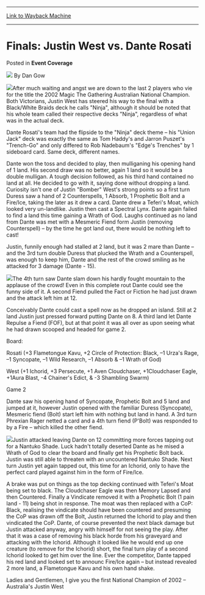 
---
[Link to Wayback Machine](https://web.archive.org/web/20220701134642/https://magic.wizards.com/en/articles/archive/event-coverage/finals-justin-west-vs-dante-rosati-2000-01-01)

[_metadata_:author]:- "Dan Gow"
[_metadata_:description]:- "After much waiting and angst we are down to the last 2 players who vie for the title the 2002 Magic The Gathering Australian National Champion. Both Victorians, Justin West has steered his way to the final with a Black/White Braids deck he calls `Ninja`, although it should be noted that his whole team called their respective decks `Ninja`, regardless of what was in the actual"
[_metadata_:generator]:- "Drupal 7 (http://drupal.org)"
[_metadata_:node]:- "428571"
[_metadata_:publish_date]:- "2000-01-01"
[_metadata_:source]:- "div-main-content"
[_metadata_:title]:- "Finals: Justin West vs. Dante Rosati"
[_metadata_:wayback_capture_timestamp]:- "2022-07-01 13:46:42"
[_metadata_:wayback_raw_url]:- "https://web.archive.org/web/20220701134642id_/https://magic.wizards.com/en/articles/archive/event-coverage/finals-justin-west-vs-dante-rosati-2000-01-01"
[_metadata_:wayback_url]:- "https://magic.wizards.com/en/articles/archive/event-coverage/finals-justin-west-vs-dante-rosati-2000-01-01"
---


Finals: Justin West vs. Dante Rosati
====================================



 Posted in **Event Coverage**







![](https://media.magic.wizards.com/styles/auth_small/public/generic-avatar-150_1.png)
By Dan Gow












![](https://media.magic.wizards.com/image_legacy_migration//sideboard/images/ausnat02/a880.jpg)After much waiting and angst we are down to the last 2 players who vie for the title the 2002 Magic The Gathering Australian National Champion. Both Victorians, Justin West has steered his way to the final with a Black/White Braids deck he calls "Ninja", although it should be noted that his whole team called their respective decks "Ninja", regardless of what was in the actual deck.


Dante Rosati's team had the flipside to the "Ninja" deck theme – his "Union Jack" deck was exactly the same as Tom Haddy's and Jarron Puszet's "Trench-Go" and only differed to Rob Nadebaum's "Edge's Trenches" by 1 sideboard card. Same deck, different names.


Dante won the toss and decided to play, then mulliganing his opening hand of 1 land. His second draw was no better, again 1 land so it would be a double mulligan. A tough decision followed, as his third hand contained no land at all. He decided to go with it, saying done without dropping a land. Curiosity isn't one of Justin "Bomber" West's strong points so a first turn Duress saw a hand of 2 Counterspells, 1 Absorb, 1 Prophetic Bolt and a Fire/Ice, taking the later as it drew a card. Dante drew a Teferi's Moat, which looked very un-landlike. Justin then cast a Spectral Lynx. Dante again failed to find a land this time gaining a Wrath of God. Laughs continued as no land from Dante was met with a Mesmeric Fiend form Justin (removing Counterspell) – by the time he got land out, there would be nothing left to cast!


Justin, funnily enough had stalled at 2 land, but it was 2 mare than Dante – and the 3rd turn double Duress that plucked the Wrath and a Counterspell, was enough to keep him, Dante and the rest of the crowd smiling as he attacked for 3 damage (Dante - 15).


![](https://media.magic.wizards.com/image_legacy_migration//sideboard/images/ausnat02/a881.jpg)The 4th turn saw Dante slam down his hardly fought mountain to the applause of the crowd! Even in this complete rout Dante could see the funny side of it. A second Fiend pulled the Fact or Fiction he had just drawn and the attack left him at 12.


Conceivably Dante could cast a spell now as he dropped an island. Still at 2 land Justin just pressed forward putting Dante on 8. A third land let Dante Repulse a Fiend (FOF), but at that point it was all over as upon seeing what he had drawn scooped and headed for game 2.


Board:  

Rosati (+3 Flametongue Kavu, +2 Circle of Protection: Black, –1 Urza's Rage, –1 Syncopate, –1 Wild Research, –1 Absorb & –1 Wrath of God)  

West (+1 Ichorid, +3 Persecute, +1 Aven Cloudchaser, +1Cloudchaser Eagle, +1Aura Blast, -4 Chainer's Edict, & -3 Shambling Swarm)


Game 2


Dante saw his opening hand of Syncopate, Prophetic Bolt and 5 land and jumped at it, however Justin opened with the familiar Duress (Syncopate), Mesmeric fiend (Bolt) start left him with nothing but land in hand. A 3rd turn Phrexian Rager netted a card and a 4th turn fiend (P'Bolt) was responded to by a Fire – which killed the other fiend.


![](https://media.magic.wizards.com/image_legacy_migration//sideboard/images/ausnat02/a882.jpg)Justin attacked leaving Dante on 12 committing more forces tapping out for a Nantuko Shade. Luck hadn't totally deserted Dante as he mised a Wrath of God to clear the board and finally get his Prophetic Bolt back. Justin was still able to threaten with an uncountered Nantuko Shade. Next turn Justin yet again tapped out, this time for an Ichorid, only to have the perfect card played against him in the form of Fire/Ice.


A brake was put on things as the top decking continued with Teferi's Moat being set to black. The Cloudchaser Eagle was then Memory Lapsed and then Countered. Finally a Vindicate removed it with a Prophetic Bolt (1 pain land - 11) being shot in response. The moat was then replaced with a CoP: Black, realising the vindicate should have been countered and presuming the CoP was drawn off the Bolt, Justin returned the Ichorid to play and then vindicated the CoP. Dante, of course prevented the next black damage but Justin attacked anyway, angry with himself for not seeing the play. After that it was a case of removing his black horde from his graveyard and attacking with the Ichorid. Although it looked like he would end up one creature (to remove for the Ichorid) short, the final turn play of a second Ichorid looked to get him over the line. Ever the competitor, Dante tapped his red land and looked set to announc Fire/Ice again – but instead revealed 2 more land, a Flametongue Kavu and his own hand shake.


Ladies and Gentlemen, I give you the first National Champion of 2002 – Australia's Justin West








